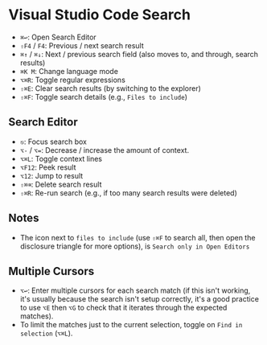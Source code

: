 # Visual Studio Code Search

- `⌘↩`: Open Search Editor
- `⇧F4` / `F4`: Previous / next search result
- `⌘↑` / `⌘↓`: Next / previous search field (also moves to, and through, search results)
- `⌘K M`: Change language mode
- `⌥⌘R`: Toggle regular expressions
- `⇧⌘E`: Clear search results (by switching to the explorer)
- `⇧⌘F`: Toggle search details (e.g., `Files to include`)

## Search Editor

- `⎋`: Focus search box
- `⌥-` / `⌥=`: Decrease / increase the amount of context.
- `⌥⌘L`: Toggle context lines
- `⌥F12`: Peek result
- `⌥12`: Jump to result
- `⇧⌘⌫`: Delete search result
- `⇧⌘R`: Re-run search (e.g., if too many search results were deleted)

## Notes

- The icon next to `files to include` (use `⇧⌘F` to search all, then open the disclosure triangle for more options), is `Search only in Open Editors`

## Multiple Cursors

- `⌥↩`: Enter multiple cursors for each search match (if this isn't working, it's usually because the search isn't setup correctly, it's a good practice to use `⌥E` then `⌥G` to check that it iterates through the expected matches).
- To limit the matches just to the current selection, toggle on `Find in selection` (`⌥⌘L`).
